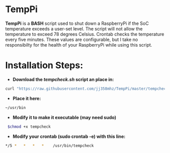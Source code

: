 TempPi
======

**TempPi** is a **BASH** script used to shut down a RaspberryPi if the SoC temperature exceeds a user-set level. The script will not allow the temperature to exceed 78 degrees Celsius. Crontab checks the temperature every five minutes. These values are configurable, but I take no responsibilty for the health of your RaspberryPi while using this script.

# Installation Steps:

* **Download the *tempcheck.sh* script an place in:**

```bash
curl "https://raw.githubusercontent.com/jj358mhz/TempPi/master/tempcheck" -o tempcheck
```

* **Place it here:**

```bash
~/usr/bin
```

* **Modify it to make it executable (may need sudo)**

```bash
 $chmod +x tempcheck
```

* **Modify your crontab (sudo crontab -e) with this line:**

```bash
*/5 *   *   *   *    /usr/bin/tempcheck
```
